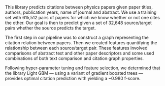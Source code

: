 This library predicts citations between physics papers given paper titles, authors, publication years, name of journal and abstract. We use a training set with 615,512 pairs of papers for which we know whether or not one cites the other. Our goal is then to predict given a set of 32,648 source/target pairs whether the source predicts the target. 

The first step in our pipeline was to construct a graph representing the citation relation between papers. Then we created features quantifying the relationship between each source/target pair. These features involved comparisons of abstract text and other paper descriptors and some used combinations of both text comparison and citation graph properties.

Following hyper-parameter tuning and feature selection, we determined that the library Light GBM — using a variant of gradient boosted trees — provides optimal citation prediction with yielding a ~0.980 f-score. 
